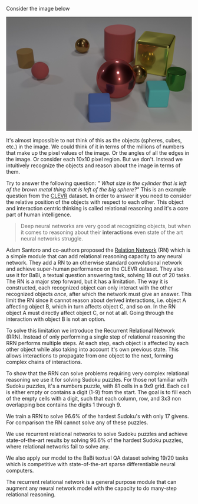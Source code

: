 Consider the image below

![](clevr.jpg)

It's almost impossible to not think of this as the objects (spheres, cubes, etc.) in the image.
We could think of it in terms of the millions of numbers that make up the pixel values of the image.
Or the angles of all the edges in the image.
Or consider each 10x10 pixel region.
But we don't.
Instead we intuitively recognize the objects and reason about the image in terms of them.

Try to answer the following question:
*" What size is the cylinder that is left of the brown metal thing that is left of the big sphere?"*
This is an example question from the [CLEVR](http://cs.stanford.edu/people/jcjohns/clevr/) dataset.
In order to answer it you need to consider the relative position of the objects with respect to each other.
This object and interaction centric thinking is called relational reasoning and it's a core part of human intelligence.

> Deep neural networks are very good at recognizing objects, but when it comes to reasoning about their
**interactions** even state of the art neural networks struggle.

Adam Santoro and co-authors proposed the [Relation Network](https://arxiv.org/abs/1706.01427) (RN) which
is a simple module that can add relational reasoning capacity to any neural network. They add a RN
to an otherwise standard convolutional network and achieve super-human performance on the CLEVR dataset.
They also use it for BaBi, a textual question answering task, solving 18 out of 20 tasks.
The RN is a major step forward, but it has a limitation. The way it is constructed, each recognized object
can only interact with the other recognized objects *once*, after which the network must give an answer. This
limit the RN since it cannot reason about derived interactions, i.e. object A affecting object B, which
in turn affects object C, and so on. In the RN object A must directly affect object C, or not at all. Going
through the interaction with object B is not an option.

To solve this limitation we introduce the Recurrent Relational Network (RRN). Instead of only performing a single
step of relational reasoning the RRN performs multiple steps. At each step, each object is affected by each other object
while also taking into account it's own previous state. This allows interactions to propagate from
one object to the next, forming complex chains of interactions.

To show that the RRN can solve problems requiring very complex relational reasoning we use it for solving Sudoku puzzles.
For those not familiar with Sudoku puzzles, it's a numbers puzzle, with 81 cells in a 9x9 grid. Each cell
is either empty or contains a digit (1-9) from the start. The goal is to fill each of
the empty cells with a digit, such that each column, row, and 3x3 non overlapping box contains the digits 1
through 9.

We train a RRN to solve 96.6% of the hardest Sudoku's with only 17 givens. For comparison the RN cannot
solve any of these puzzles.


We use recurrent relational networks to solve Sudoku puzzles and achieve state-of-the-art results by solving 96.6% of the hardest Sudoku puzzles, where relational networks fail to solve any.

We also apply our model to the BaBi textual QA dataset solving 19/20 tasks which is competitive with state-of-the-art sparse differentiable neural computers.

The recurrent relational network is a general purpose module that can augment any neural network model with the capacity to do many-step relational reasoning.
